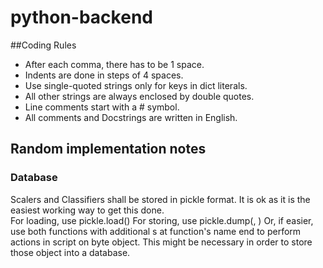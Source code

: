 # python-backend

##Coding Rules
+ After each comma, there has to be 1 space.
+ Indents are done in steps of 4 spaces.
+ Use single-quoted strings only for keys in dict literals.
+ All other strings are always enclosed by double quotes.
+ Line comments start with a # symbol.
+ All comments and Docstrings are written in English.

## Random implementation notes
### Database
Scalers and Classifiers shall be stored in pickle format.
It is ok as it is the easiest working way to get this done.\
For loading, use pickle.load(<file-like object>)
For storing, use pickle.dump(<obj>, <file-like object>)
Or, if easier, use both functions with additional s at function's name end to perform actions in script on byte object.
This might be necessary in order to store those object into a database.